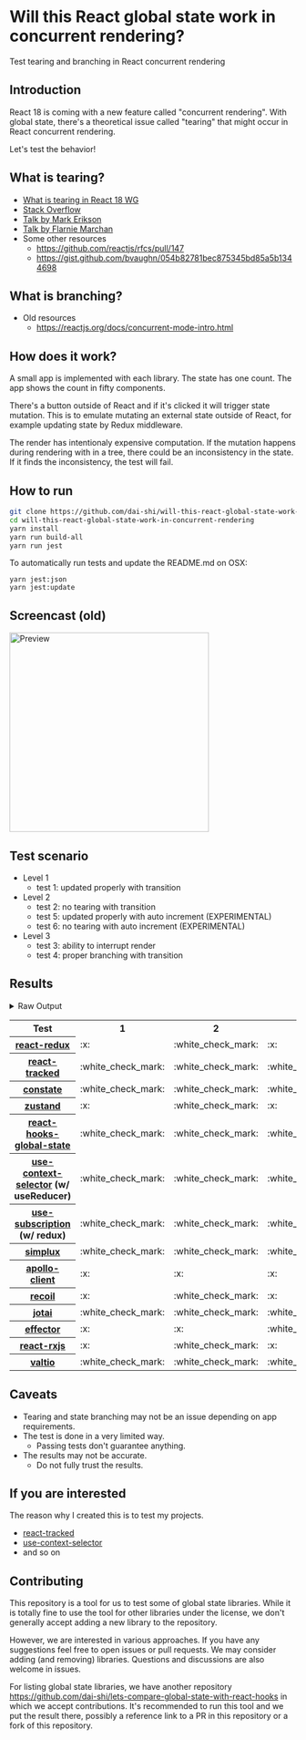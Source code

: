 # Will this React global state work in concurrent rendering?

Test tearing and branching in React concurrent rendering

## Introduction

React 18 is coming with a new feature called "concurrent rendering".
With global state, there's a theoretical issue called "tearing"
that might occur in React concurrent rendering.

Let's test the behavior!

## What is tearing?

- [What is tearing in React 18 WG](https://github.com/reactwg/react-18/discussions/69)
- [Stack Overflow](https://stackoverflow.com/questions/54891675/what-is-tearing-in-the-context-of-the-react-redux)
- [Talk by Mark Erikson](https://www.youtube.com/watch?v=yOZ4Ml9LlWE&t=933s)
- [Talk by Flarnie Marchan](https://www.youtube.com/watch?v=V1Ly-8Z1wQA&t=1079s)
- Some other resources
  - https://github.com/reactjs/rfcs/pull/147
  - https://gist.github.com/bvaughn/054b82781bec875345bd85a5b1344698

## What is branching?

- Old resources
  - https://reactjs.org/docs/concurrent-mode-intro.html

## How does it work?

A small app is implemented with each library.
The state has one count.
The app shows the count in fifty components.

There's a button outside of React and
if it's clicked it will trigger state mutation.
This is to emulate mutating an external state outside of React,
for example updating state by Redux middleware.

The render has intentionaly expensive computation.
If the mutation happens during rendering with in a tree,
there could be an inconsistency in the state.
If it finds the inconsistency, the test will fail.

## How to run

```bash
git clone https://github.com/dai-shi/will-this-react-global-state-work-in-concurrent-rendering.git
cd will-this-react-global-state-work-in-concurrent-rendering
yarn install
yarn run build-all
yarn run jest
```

To automatically run tests and update the README.md on OSX:
```
yarn jest:json
yarn jest:update
```

## Screencast (old)

<img src="https://user-images.githubusercontent.com/490574/61502196-ce109200-aa0d-11e9-9efc-6203545d367c.gif" alt="Preview" width="350" />

## Test scenario

- Level 1
  - test 1: updated properly with transition
- Level 2
  - test 2: no tearing with transition
  - test 5: updated properly with auto increment (EXPERIMENTAL)
  - test 6: no tearing with auto increment (EXPERIMENTAL)
- Level 3
  - test 3: ability to interrupt render
  - test 4: proper branching with transition

## Results

<details>
<summary>Raw Output</summary>

```
 react-redux
   with useTransition
     ✕ test 1: updated properly with transition (5935 ms)
     ✓ test 2: no tearing with transition (58 ms)
     ✕ test 3: ability to interrupt render (2 ms)
     ✕ test 4: proper branching with transition (4515 ms)
   with intensive auto increment
     ✓ test 5: updated properly with auto increment (2207 ms)
     ✕ test 6: no tearing with auto increment (1 ms)
 react-tracked
   with useTransition
     ✓ test 1: updated properly with transition (3596 ms)
     ✓ test 2: no tearing with transition (26 ms)
     ✓ test 3: ability to interrupt render
     ✓ test 4: proper branching with transition (5433 ms)
   with intensive auto increment
     ✓ test 5: updated properly with auto increment (6130 ms)
     ✓ test 6: no tearing with auto increment (1 ms)
 constate
   with useTransition
     ✓ test 1: updated properly with transition (3139 ms)
     ✓ test 2: no tearing with transition (50 ms)
     ✓ test 3: ability to interrupt render
     ✓ test 4: proper branching with transition (3395 ms)
   with intensive auto increment
     ✓ test 5: updated properly with auto increment (4002 ms)
     ✓ test 6: no tearing with auto increment (1 ms)
 zustand
   with useTransition
     ✕ test 1: updated properly with transition (5863 ms)
     ✓ test 2: no tearing with transition (46 ms)
     ✕ test 3: ability to interrupt render
     ✕ test 4: proper branching with transition (4525 ms)
   with intensive auto increment
     ✓ test 5: updated properly with auto increment (2205 ms)
     ✕ test 6: no tearing with auto increment (2 ms)
 react-hooks-global-state
   with useTransition
     ✓ test 1: updated properly with transition (3736 ms)
     ✓ test 2: no tearing with transition (29 ms)
     ✓ test 3: ability to interrupt render
     ✕ test 4: proper branching with transition (7206 ms)
   with intensive auto increment
     ✕ test 5: updated properly with auto increment (13196 ms)
     ✕ test 6: no tearing with auto increment (3 ms)
 use-context-selector
   with useTransition
     ✓ test 1: updated properly with transition (3621 ms)
     ✓ test 2: no tearing with transition (28 ms)
     ✓ test 3: ability to interrupt render
     ✓ test 4: proper branching with transition (5426 ms)
   with intensive auto increment
     ✓ test 5: updated properly with auto increment (6136 ms)
     ✓ test 6: no tearing with auto increment (1 ms)
 use-subscription
   with useTransition
     ✓ test 1: updated properly with transition (3594 ms)
     ✓ test 2: no tearing with transition (120 ms)
     ✓ test 3: ability to interrupt render
     ✕ test 4: proper branching with transition (7537 ms)
   with intensive auto increment
     ✕ test 5: updated properly with auto increment (13208 ms)
     ✕ test 6: no tearing with auto increment (7 ms)
 react-state
   with useTransition
     ✓ test 1: updated properly with transition (2883 ms)
     ✓ test 2: no tearing with transition (47 ms)
     ✓ test 3: ability to interrupt render
     ✓ test 4: proper branching with transition (3403 ms)
   with intensive auto increment
     ✓ test 5: updated properly with auto increment (4004 ms)
     ✓ test 6: no tearing with auto increment (1 ms)
 simplux
   with useTransition
     ✓ test 1: updated properly with transition (3195 ms)
     ✓ test 2: no tearing with transition (46 ms)
     ✓ test 3: ability to interrupt render
     ✕ test 4: proper branching with transition (7376 ms)
   with intensive auto increment
     ✓ test 5: updated properly with auto increment (4074 ms)
     ✓ test 6: no tearing with auto increment (1 ms)
 apollo-client
   with useTransition
     ✕ test 1: updated properly with transition (4851 ms)
     ✕ test 2: no tearing with transition (56 ms)
     ✕ test 3: ability to interrupt render
     ✕ test 4: proper branching with transition (3630 ms)
   with intensive auto increment
     ✓ test 5: updated properly with auto increment (2296 ms)
     ✕ test 6: no tearing with auto increment (1 ms)
 recoil
   with useTransition
     ✕ test 1: updated properly with transition (5625 ms)
     ✓ test 2: no tearing with transition (59 ms)
     ✕ test 3: ability to interrupt render
     ✕ test 4: proper branching with transition (4379 ms)
   with intensive auto increment
     ✓ test 5: updated properly with auto increment (3027 ms)
     ✓ test 6: no tearing with auto increment (1 ms)
 jotai
   with useTransition
     ✓ test 1: updated properly with transition (3629 ms)
     ✓ test 2: no tearing with transition (24 ms)
     ✓ test 3: ability to interrupt render
     ✕ test 4: proper branching with transition (8372 ms)
   with intensive auto increment
     ✓ test 5: updated properly with auto increment (5221 ms)
     ✓ test 6: no tearing with auto increment (1 ms)
 effector
   with useTransition
     ✕ test 1: updated properly with transition (1693 ms)
     ✕ test 2: no tearing with transition (829 ms)
     ✓ test 3: ability to interrupt render
     ✕ test 4: proper branching with transition (7202 ms)
   with intensive auto increment
     ✓ test 5: updated properly with auto increment (2203 ms)
     ✕ test 6: no tearing with auto increment
 react-rxjs
   with useTransition
     ✕ test 1: updated properly with transition (6981 ms)
     ✓ test 2: no tearing with transition (53 ms)
     ✕ test 3: ability to interrupt render
     ✕ test 4: proper branching with transition (4545 ms)
   with intensive auto increment
     ✓ test 5: updated properly with auto increment (3013 ms)
     ✓ test 6: no tearing with auto increment (1 ms)
 valtio
   with useTransition
     ✓ test 1: updated properly with transition (3470 ms)
     ✓ test 2: no tearing with transition (24 ms)
     ✓ test 3: ability to interrupt render
     ✕ test 4: proper branching with transition (7153 ms)
   with intensive auto increment
     ✕ test 5: updated properly with auto increment (13205 ms)
     ✕ test 6: no tearing with auto increment (4 ms)

```
</details>

<table>
<tr><th>Test</th><th>1</th><th>2</th><th>3</th><th>4</th><th>5</th><th>6</th></tr>
	<tr>
		<th><a href="https://react-redux.js.org">react-redux</a></th>
		<td>:x:</td>
		<td>:white_check_mark:</td>
		<td>:x:</td>
		<td>:x:</td>
		<td>:white_check_mark:</td>
		<td>:x:</td>
	</tr>
	<tr>
		<th><a href="https://react-tracked.js.org">react-tracked</a></th>
		<td>:white_check_mark:</td>
		<td>:white_check_mark:</td>
		<td>:white_check_mark:</td>
		<td>:white_check_mark:</td>
		<td>:white_check_mark:</td>
		<td>:white_check_mark:</td>
	</tr>
	<tr>
		<th><a href="https://github.com/diegohaz/constate">constate</a></th>
		<td>:white_check_mark:</td>
		<td>:white_check_mark:</td>
		<td>:white_check_mark:</td>
		<td>:white_check_mark:</td>
		<td>:white_check_mark:</td>
		<td>:white_check_mark:</td>
	</tr>
	<tr>
		<th><a href="https://github.com/pmndrs/zustand">zustand</a></th>
		<td>:x:</td>
		<td>:white_check_mark:</td>
		<td>:x:</td>
		<td>:x:</td>
		<td>:white_check_mark:</td>
		<td>:x:</td>
	</tr>
	<tr>
		<th><a href="https://github.com/dai-shi/react-hooks-global-state">react-hooks-global-state</a></th>
		<td>:white_check_mark:</td>
		<td>:white_check_mark:</td>
		<td>:white_check_mark:</td>
		<td>:x:</td>
		<td>:x:</td>
		<td>:x:</td>
	</tr>
	<tr>
		<th><a href="https://github.com/dai-shi/use-context-selector">use-context-selector</a> (w/ useReducer)</th>
		<td>:white_check_mark:</td>
		<td>:white_check_mark:</td>
		<td>:white_check_mark:</td>
		<td>:white_check_mark:</td>
		<td>:white_check_mark:</td>
		<td>:white_check_mark:</td>
	</tr>
	<tr>
		<th><a href="https://github.com/facebook/react/tree/master/packages/use-subscription">use-subscription</a> (w/ redux)</th>
		<td>:white_check_mark:</td>
		<td>:white_check_mark:</td>
		<td>:white_check_mark:</td>
		<td>:x:</td>
		<td>:x:</td>
		<td>:x:</td>
	</tr>
	<tr>
		<th><a href="https://github.com/MrWolfZ/simplux">simplux</a></th>
		<td>:white_check_mark:</td>
		<td>:white_check_mark:</td>
		<td>:white_check_mark:</td>
		<td>:x:</td>
		<td>:white_check_mark:</td>
		<td>:white_check_mark:</td>
	</tr>
	<tr>
		<th><a href="https://github.com/apollographql/apollo-client">apollo-client</a></th>
		<td>:x:</td>
		<td>:x:</td>
		<td>:x:</td>
		<td>:x:</td>
		<td>:white_check_mark:</td>
		<td>:x:</td>
	</tr>
	<tr>
		<th><a href="https://recoiljs.org">recoil</a></th>
		<td>:x:</td>
		<td>:white_check_mark:</td>
		<td>:x:</td>
		<td>:x:</td>
		<td>:white_check_mark:</td>
		<td>:white_check_mark:</td>
	</tr>
	<tr>
		<th><a href="https://github.com/pmndrs/jotai">jotai</a></th>
		<td>:white_check_mark:</td>
		<td>:white_check_mark:</td>
		<td>:white_check_mark:</td>
		<td>:x:</td>
		<td>:white_check_mark:</td>
		<td>:white_check_mark:</td>
	</tr>
	<tr>
		<th><a href="https://github.com/zerobias/effector">effector</a></th>
		<td>:x:</td>
		<td>:x:</td>
		<td>:white_check_mark:</td>
		<td>:x:</td>
		<td>:white_check_mark:</td>
		<td>:x:</td>
	</tr>
	<tr>
		<th><a href="https://react-rxjs.org">react-rxjs</a></th>
		<td>:x:</td>
		<td>:white_check_mark:</td>
		<td>:x:</td>
		<td>:x:</td>
		<td>:white_check_mark:</td>
		<td>:white_check_mark:</td>
	</tr>
	<tr>
		<th><a href="https://github.com/pmndrs/valtio">valtio</a></th>
		<td>:white_check_mark:</td>
		<td>:white_check_mark:</td>
		<td>:white_check_mark:</td>
		<td>:x:</td>
		<td>:x:</td>
		<td>:x:</td>
	</tr>

</table>

## Caveats

- Tearing and state branching may not be an issue depending on app requirements.
- The test is done in a very limited way.
  - Passing tests don't guarantee anything.
- The results may not be accurate.
  - Do not fully trust the results.

## If you are interested

The reason why I created this is to test my projects.

- [react-tracked](https://github.com/dai-shi/react-tracked)
- [use-context-selector](https://github.com/dai-shi/use-context-selector)
- and so on

## Contributing

This repository is a tool for us to test some of global state libraries.
While it is totally fine to use the tool for other libraries under the license,
we don't generally accept adding a new library to the repository.

However, we are interested in various approaches.
If you have any suggestions feel free to open issues or pull requests.
We may consider adding (and removing) libraries.
Questions and discussions are also welcome in issues.

For listing global state libraries, we have another repository
https://github.com/dai-shi/lets-compare-global-state-with-react-hooks
in which we accept contributions. It's recommended to run this tool
and we put the result there, possibly a reference link to a PR
in this repository or a fork of this repository.

